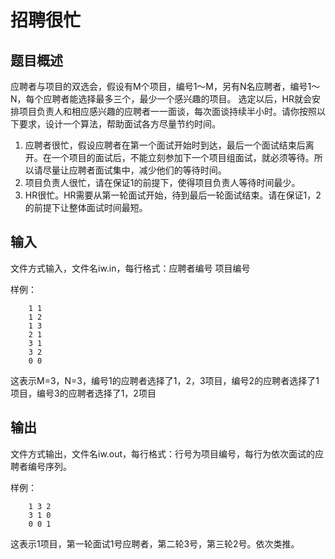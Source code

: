 # 招聘很忙

## 题目概述
应聘者与项目的双选会，假设有M个项目，编号1～M，另有N名应聘者，编号1～N，每个应聘者能选择最多三个，最少一个感兴趣的项目。
选定以后，HR就会安排项目负责人和相应感兴趣的应聘者一一面谈，每次面谈持续半小时。请你按照以下要求，设计一个算法，帮助面试各方尽量节约时间。

1. 应聘者很忙，假设应聘者在第一个面试开始时到达，最后一个面试结束后离开。在一个项目的面试后，不能立刻参加下一个项目组面试，就必须等待。所以请尽量让应聘者面试集中，减少他们的等待时间。
2. 项目负责人很忙，请在保证1的前提下，使得项目负责人等待时间最少。
3. HR很忙。HR需要从第一轮面试开始，待到最后一轮面试结束。请在保证1，2的前提下让整体面试时间最短。

## 输入
文件方式输入，文件名iw.in，每行格式：应聘者编号 项目编号

样例：
```
    1 1
    1 2
    1 3
    2 1
    3 1
    3 2
    0 0
```
这表示M=3，N=3，编号1的应聘者选择了1，2，3项目，编号2的应聘者选择了1项目，编号3的应聘者选择了1，2项目

## 输出
文件方式输出，文件名iw.out，每行格式：行号为项目编号，每行为依次面试的应聘者编号序列。

样例：
```
    1 3 2
    3 1 0
    0 0 1
```
这表示1项目，第一轮面试1号应聘者，第二轮3号，第三轮2号。依次类推。
